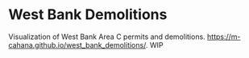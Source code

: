 # West Bank Demolitions

Visualization of West Bank Area C permits and demolitions. https://m-cahana.github.io/west_bank_demolitions/. WIP
